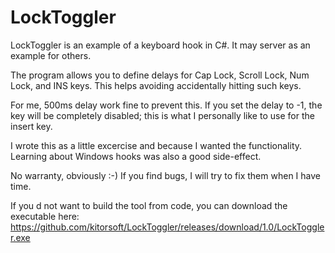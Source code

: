# LockToggler

LockToggler is an example of a keyboard hook in C#. It may server as an example for others.

The program allows you to define delays for Cap Lock, Scroll Lock, Num Lock, and INS keys. This helps avoiding accidentally hitting such keys.

For me, 500ms delay work fine to prevent this. If you set the delay to -1, the key will be completely disabled; this is what I personally like to use for the insert key.

I wrote this as a little excercise and because I wanted the functionality. Learning about Windows hooks was also a good side-effect.

No warranty, obviously :-) If you find bugs, I will try to fix them when I have time.

If you d not want to build the tool from code, you can download the executable here: https://github.com/kitorsoft/LockToggler/releases/download/1.0/LockToggler.exe
